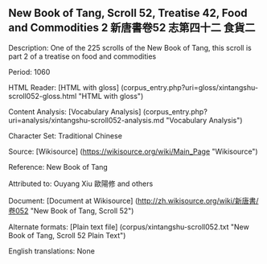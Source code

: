 ## New Book of Tang, Scroll 52, Treatise 42, Food and Commodities 2 新唐書卷52 志第四十二 食貨二

Description: One of the 225 scrolls of the New Book of Tang, this scroll is part 2 of a treatise on food and commodities

Period: 1060

HTML Reader: [HTML with gloss] (corpus_entry.php?uri=gloss/xintangshu-scroll052-gloss.html "HTML with gloss")

Content Analysis: [Vocabulary Analysis] (corpus_entry.php?uri=analysis/xintangshu-scroll052-analysis.md "Vocabulary Analysis")

Character Set: Traditional Chinese

Source: [Wikisource] (https://wikisource.org/wiki/Main_Page "Wikisource")

Reference: New Book of Tang

Attributed to: Ouyang Xiu 歐陽修 and others

Document: [Document at Wikisource] (http://zh.wikisource.org/wiki/新唐書/卷052 "New Book of Tang, Scroll 52")

Alternate formats: [Plain text file] (corpus/xintangshu-scroll052.txt "New Book of Tang, Scroll 52 Plain Text")

English translations: None
